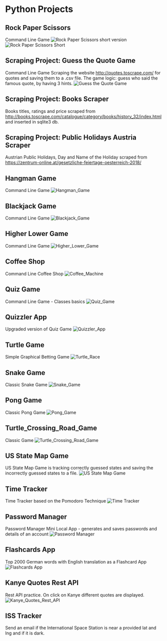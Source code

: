 # Python Projects

## Rock Paper Scissors
Command Line Game
![Rock Paper Scissors](Rock_paper_scissors/rock_paper_scissors_thumb.png)
short version  
![Rock Paper Scissors Short](Rock_paper_scissors/rock_paper_scissors_short_thumb.png)


## Scraping Project: Guess the Quote Game
Command Line Game
Scraping the website http://quotes.toscrape.com/ for quotes and saving them to a .csv file. The game logic: guess who said the famous quote, by having 3 hints. 
![Guess the Quote Game](Scraping_Projects/quote_game/quote_game_thumb.png)

## Scraping Project: Books Scraper
Books titles, ratings and price scraped from http://books.toscrape.com/catalogue/category/books/history_32/index.html and inserted in sqlite3 db.

## Scraping Project: Public Holidays Austria Scraper
Austrian Public Holidays, Day and Name of the Holiday scraped from https://zentrum-online.at/gesetzliche-feiertage-oesterreich-2018/ 

## Hangman Game
Command Line Game
![Hangman_Game](Hangman/hangman_thumb.png)

## Blackjack Game
Command Line Game
![Blackjack_Game](Blackjack/blackjack_thumb.png)


## Higher Lower Game
Command Line Game
![Higher_Lower_Game](Higher_Lower/higher_lower_thumb.png)

## Coffee Shop
Command Line Coffee Shop
![Coffee_Machine](Coffee_Machine/coffee_machine_thumb.png)


## Quiz Game
Command Line Game - Classes basics
![Quiz_Game](Quiz_Game/quiz_thumb.png)

## Quizzler App
Upgraded version of Quiz Game
![Quizzler_App](Quizzler_App/quiz_game_app_thumb.png)

## Turtle Game
Simple Graphical Betting Game
![Turtle_Race](Turtle_Race/turtle_race_thumb.png)


## Snake Game 
Classic Snake Game
![Snake_Game](Snake_Game/snake_thumb.png)

## Pong Game
Classic Pong Game
![Pong_Game](Pong_Game/pong_thumb.png)

## Turtle_Crossing_Road_Game
Classic Game
![Turtle_Crossing_Road_Game](Turtle_Crossing_Road_Game/turtle_read_crossing_thumb.png)

## US State Map Game
US State Map Game is tracking correctly guessed states and saving the incorrectly guessed states to a file.
![US State Map Game](US_State_Map_Game/us_state_map_game_thumb.png)

## Time Tracker
Time Tracker based on the Pomodoro Technique
![Time Tracker](Pomodoro_Tracker/pomodoro_tracker_thumb.png)

## Password Manager
Password Manager Mini Local App - generates and saves passwords and details of an account
![Password Manager](Password_Manager/password_manager_thumb.png)

## Flashcards App
Top 2000 German words with English translation as a Flashcard App
![Flashcards App](Flashcards_App/flashcard_app_thumb.png)

## Kanye Quotes Rest API
Rest API practice. On click on Kanye different quotes are displayed. 
![Kanye_Quotes_Rest_API](Rest_API_Projects/Kanye_Quotes_Rest_API/Kanye_Quotes_Rest_API_thumb.png)

## ISS Tracker
Send an email if the International Space Station is near a provided lat and lng and if it is dark.
